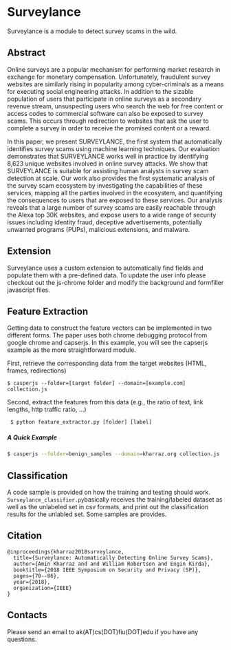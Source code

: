 
# Surveylance
Surveylance is a module to detect survey scams in the wild. 

## Abstract

Online surveys are a popular mechanism for performing market research in exchange for monetary compensation.
Unfortunately, fraudulent survey websites are similarly rising in
popularity among cyber-criminals as a means for executing social
engineering attacks. In addition to the sizable population of users
that participate in online surveys as a secondary revenue stream,
unsuspecting users who search the web for free content or access
codes to commercial software can also be exposed to survey scams.
This occurs through redirection to websites that ask the user to
complete a survey in order to receive the promised content or a
reward.

In this paper, we present SURVEYLANCE, the first system
that automatically identifies survey scams using machine learning
techniques. Our evaluation demonstrates that SURVEYLANCE
works well in practice by identifying 8,623 unique websites
involved in online survey attacks. We show that SURVEYLANCE is
suitable for assisting human analysts in survey scam detection at
scale. Our work also provides the first systematic analysis of the
survey scam ecosystem by investigating the capabilities of these
services, mapping all the parties involved in the ecosystem, and
quantifying the consequences to users that are exposed to these
services. Our analysis reveals that a large number of survey scams
are easily reachable through the Alexa top 30K websites, and
expose users to a wide range of security issues including identity
fraud, deceptive advertisements, potentially unwanted programs
(PUPs), malicious extensions, and malware.

## Extension
Surveylance uses a custom extension to automatically find fields and populate them with a pre-defined data. To update the user info please checkout out the js-chrome folder and modify the background and formfiller javascript files. 

## Feature Extraction

Getting data to construct the feature vectors can be implemented in two different forms. 
The paper uses both chrome debugging protocol from google chrome and capserjs. In this example,
you will see the capserjs example as the more straightforward module.

First, retrieve the corresponding data from the target websites (HTML, frames, redirections)

``` $ casperjs --folder=[target folder] --domain=[example.com] collection.js ```


Second, extract the features from this data (e.g., the ratio of text, link lengths, http traffic ratio, ...)

 ``` $ python feature_extractor.py [folder] [label]```

 ##### A Quick Example

```sh
$ casperjs --folder=benign_samples --domain=kharraz.org collection.js
```


## Classification

 A code sample is provided on how the training and testing should work. 
```Surveylance_classifier.py```basically receives the training/labeled dataset as well as the unlabeled set in csv formats, and print out the 
classification results for the unlabled set. Some samples are provides.

## Citation 
```
@inproceedings{kharraz2018surveylance,
  title={Surveylance: Automatically Detecting Online Survey Scams},
  author={Amin Kharraz and and William Robertson and Engin Kirda},
  booktitle={2018 IEEE Symposium on Security and Privacy (SP)},
  pages={70--86},
  year={2018},
  organization={IEEE}
}
```
## Contacts
Please send an email to ak(AT)cs(DOT)fiu(DOT)edu if you have any questions. 

